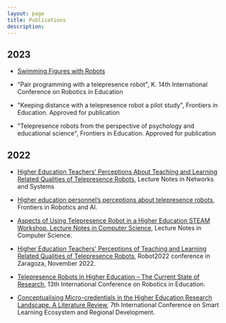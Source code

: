 ```yaml
---
layout: page
title: Publications
description: 
---
```


## 2023

+ [Swimming Figures with Robots](https://link.springer.com/chapter/10.1007/978-3-030-63128-4_60)

+ "Pair programming with a telepresence robot", K. 14th International Conference on Robotics in Education

+ "Keeping distance with a telepresence robot a pilot study", Frontiers in Education. Approved for publication

+ "Telepresence robots from the perspective of psychology and educational science", Frontiers in Education. Approved for publication

## 2022

+ [Higher Education Teachers’ Perceptions About Teaching and Learning Related Qualities of Telepresence Robots](https://link.springer.com/chapter/10.1007/978-3-031-21065-5_43), Lecture Notes in Networks and Systems

+ [Higher education personnel’s perceptions about telepresence robots](https://www.frontiersin.org/articles/10.3389/frobt.2022.976836/full), Frontiers in Robotics and AI.

+ [Aspects of Using Telepresence Robot in a Higher Education STEAM Workshop. Lecture Notes in Computer Science](https://link.springer.com/chapter/10.1007/978-3-031-21047-1_2), Lecture Notes in Computer Science.

+ [Higher Education Teachers' Perceptions of Teaching and Learning Related Qualities of Telepresence Robots](http://cm.taltech.ee), Robot2022 conference in Zaragoza, November 2022.

+ [Telepresence Robots in Higher Education – The Current State of Research](https://link.springer.com/chapter/10.1007/978-3-031-12848-6_12), 13th International Conference on Robotics in Education.

+ [Conceptualising Micro-credentials in the Higher Education Research Landscape. A Literature Review](https://link.springer.com/chapter/10.1007/978-981-19-5240-1_13), 7th International Conference on Smart Learning Ecosystem and Regional Development.

<!-- This is a pragraph. Pellentesque habitant morbi tristique senectus et netus et malesuada fames ac turpis egestas. Vestibulum tortor quam, feugiat vitae, ultricies eget, tempor sit amet, ante. Donec eu libero sit amet quam egestas semper. Aenean ultricies mi vitae est. Mauris placerat eleifend leo. Quisque sit amet est et sapien ullamcorper pharetra. Vestibulum erat wisi, condimentum sed, commodo vitae, ornare sit amet, wisi. Aenean fermentum, elit eget tincidunt condimentum, eros ipsum rutrum orci, sagittis tempus lacus enim ac dui. Donec non enim in turpis pulvinar facilisis. Ut felis.

# Heading 1

**Quisque facilisis erat a dui**. Nam malesuada ornare dolor. Cras gravida, diam sit amet rhoncus ornare, erat elit consectetuer erat, id egestas pede nibh eget odio. Proin tincidunt, velit vel porta elementum, magna diam molestie sapien, non aliquet massa pede eu diam. Aliquam iaculis. Fusce et ipsum et nulla tristique facilisis.

## Heading 2

Lorem ipsum dolor sit amet, consectetuer adipiscing elit. Morbi commodo, ipsum sed pharetra gravida, orci magna rhoncus neque, id pulvinar odio lorem non turpis. Nullam sit amet enim. Suspendisse id velit vitae ligula volutpat condimentum. Aliquam erat volutpat. Sed quis velit. Nulla facilisi. Nulla libero.

### Heading 3

Lorem ipsum dolor sit amet, consectetuer adipiscing elit. Morbi commodo, ipsum sed pharetra gravida, orci magna rhoncus neque, id pulvinar odio lorem non turpis. Nullam sit amet enim. Suspendisse id velit vitae ligula volutpat condimentum. Aliquam erat volutpat. Sed quis velit. Nulla facilisi. Nulla libero.

#### Heading 4

Quisque facilisis erat a dui. Nam malesuada ornare dolor. Cras gravida, diam sit amet rhoncus ornare, erat elit consectetuer erat, id egestas pede nibh eget odio. Proin tincidunt, velit vel porta elementum, magna diam molestie sapien, non aliquet massa pede eu diam. Aliquam iaculis.

##### Heading 5

Curabitur pellentesque facilisis orci, ut rhoncus nulla scelerisque ac. Integer in magna vel justo venenatis ornare vitae vel sem.

###### Heading 6

Nulla tempus tortor nec nunc volutpat commodo. Vivamus efficitur imperdiet velit sagittis pellentesque. In fringilla dui nec dolor sollicitudin, et scelerisque elit pellentesque. Integer vestibulum viverra sem, vel ornare nibh. Proin lobortis elit nunc, ut consequat elit vulputate sit amet.

## Emphasis

**This is bold text**

*This is italic text*

~~Strikethrough~~

## Links

[I'm an inline-style link](https://www.google.com)

[I'm an inline-style link with title](https://www.google.com "Google's Homepage")

## Quoting

>“Creativity is allowing yourself to make mistakes. Design is knowing which ones to keep.”

Lorem ipsum dolor sit amet, `consectetuer adipiscing` elit. Morbi commodo, ipsum sed pharetra gravida, orci magna rhoncus neque, id pulvinar odio lorem non turpis. Nullam sit amet enim. Suspendisse id velit vitae ligula volutpat condimentum. Aliquam erat volutpat. Sed quis velit. Nulla facilisi. Nulla libero.

***

## Code Blocks

```css
#header h1 { 
  color: #fff;
  margin-bottom: 1.5em; 
}

.author-avatar {
  border-radius: 5px;
  display: block;
  height: 60px;   
  margin-right: 30px;
  width: 60px;
}
```

```javascript
// Simple map
var map;
function initMap() {
  map = new google.maps.Map(document.getElementById('map'), {
    center: {lat: -34.397, lng: 150.644},
    zoom: 8
  });
}
```

```json
{"menu": {
  "id": "file",
  "value": "File",
  "popup": {
    "menuitem": [
      {"value": "New", "onclick": "CreateNewDoc()"},
      {"value": "Open", "onclick": "OpenDoc()"},
      {"value": "Close", "onclick": "CloseDoc()"}
    ]
  }
}}
```

```yml
sass:
  input_file: sass/main.scss.njk
  output_file: assets/css/main.css
  indentWidth: 4
  outputStyle: nested
  precision: 10
```

```
No language indicated, so no syntax highlighting. 
```

Inline `code` has `back-ticks around` it.

## Videos

<iframe src="https://player.vimeo.com/video/153339497?byline=0" width="500" height="281" frameborder="0" webkitallowfullscreen mozallowfullscreen allowfullscreen></iframe>

[Terraforming](https://vimeo.com/153339497) from [Studio Swine](https://vimeo.com/studioswine) on [Vimeo](https://vimeo.com)

## Full Width Image

Images work too! Already know the URL of the image you want to include in your article? Simply paste it in like this to make it show up:

{% include image_full.html imageurl="/images/apple-watch-in-car.jpg" title="Apple" caption="This is the caption" %}

Lorem ipsum dolor sit amet, `consectetuer adipiscing` elit. Morbi commodo, ipsum sed pharetra gravida, orci magna rhoncus neque, id pulvinar odio lorem non turpis. Nullam sit amet enim. Suspendisse id velit vitae ligula volutpat condimentum. Aliquam erat volutpat. Sed quis velit. Nulla facilisi. Nulla libero.

## Regular Image

{% include image_caption.html imageurl="/images/apple-watch-in-car.jpg" title="Apple Super" caption="This is the caption" %}

Lorem ipsum dolor sit amet, `consectetuer adipiscing` elit. Morbi commodo, ipsum sed pharetra gravida, orci magna rhoncus neque, id pulvinar odio lorem non turpis. Nullam sit amet enim. Suspendisse id velit vitae ligula volutpat condimentum. Aliquam erat volutpat. Sed quis velit. Nulla facilisi. Nulla libero. Lorem ipsum dolor sit amet, `consectetuer adipiscing` elit. Morbi commodo, ipsum sed pharetra gravida, orci magna rhoncus neque, id pulvinar odio lorem non turpis. Nullam sit amet enim. Suspendisse id velit vitae ligula volutpat condimentum. Aliquam erat volutpat. Sed quis velit. Nulla facilisi. Nulla libero.

## Lists

Here is an unordered list of items, typically rendered as a bulleted list:

+ Donec non tortor in arcu mollis feugiat
+ Lorem ipsum dolor sit amet, consectetuer adipiscing elit
+ Donec id eros eget quam aliquam gravida
+ Vivamus convallis urna id felis
+ Nulla porta tempus sapien

Here is an ordered list of items, typically rendered as a numbered list:

1. Donec non tortor in arcu mollis feugiat
2. Lorem ipsum dolor sit amet, consectetuer adipiscing elit
3. Donec id eros eget quam aliquam gravida
4. Vivamus convallis urna id felis
5. Nulla porta tempus sapien

### Tables

| Title | Title |
| ------| ----- |
| Text  | Text  |
| Text  | Text  |
| Text  | Text  | -->